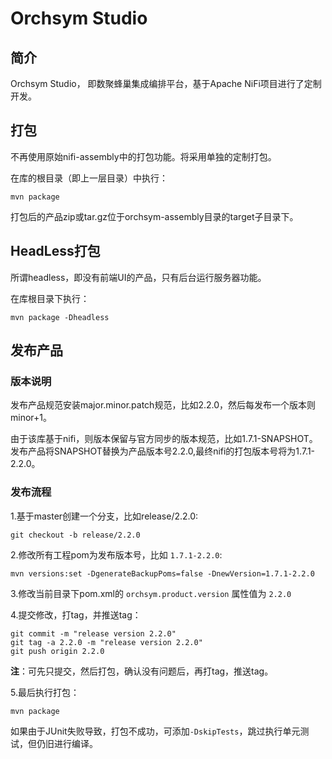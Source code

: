 # Orchsym Studio

## 简介

Orchsym Studio， 即数聚蜂巢集成编排平台，基于Apache NiFi项目进行了定制开发。

## 打包

不再使用原始nifi-assembly中的打包功能。将采用单独的定制打包。

在库的根目录（即上一层目录）中执行：

```
mvn package
```

打包后的产品zip或tar.gz位于orchsym-assembly目录的target子目录下。

## HeadLess打包

所谓headless，即没有前端UI的产品，只有后台运行服务器功能。

在库根目录下执行：

```
mvn package -Dheadless
```

## 发布产品

### 版本说明
发布产品规范安装major.minor.patch规范，比如2.2.0，然后每发布一个版本则minor+1。


由于该库基于nifi，则版本保留与官方同步的版本规范，比如1.7.1-SNAPSHOT。发布产品将SNAPSHOT替换为产品版本号2.2.0,最终nifi的打包版本号将为1.7.1-2.2.0。

### 发布流程
1.基于master创建一个分支，比如release/2.2.0:

```
git checkout -b release/2.2.0
```

2.修改所有工程pom为发布版本号，比如 `1.7.1-2.2.0`:

```
mvn versions:set -DgenerateBackupPoms=false -DnewVersion=1.7.1-2.2.0
```

3.修改当前目录下pom.xml的 `orchsym.product.version` 属性值为 `2.2.0`

4.提交修改，打tag，并推送tag：

```
git commit -m "release version 2.2.0"
git tag -a 2.2.0 -m "release version 2.2.0"
git push origin 2.2.0
```

**注**：可先只提交，然后打包，确认没有问题后，再打tag，推送tag。

5.最后执行打包：

```
mvn package
```

如果由于JUnit失败导致，打包不成功，可添加`-DskipTests`，跳过执行单元测试，但仍旧进行编译。


